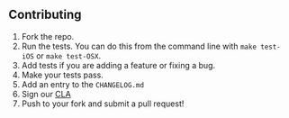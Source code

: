 ## Contributing

1. Fork the repo.
1. Run the tests. You can do this from the command line with `make
   test-iOS` or `make test-OSX`.
1. Add tests if you are adding a feature or fixing a bug.
1. Make your tests pass.
1. Add an entry to the `CHANGELOG.md`
1. Sign our [CLA](https://github.com/lyft/CLA)
1. Push to your fork and submit a pull request!
